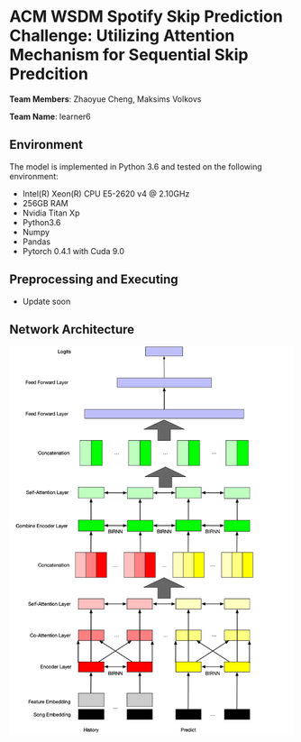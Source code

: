 # ACM WSDM Spotify Skip Prediction Challenge: Utilizing Attention Mechanism for Sequential Skip Predcition

**Team Members**: Zhaoyue Cheng, Maksims Volkovs

**Team Name**: learner6

## Environment
The model is implemented in Python 3.6 and tested on the following environment:
* Intel(R) Xeon(R) CPU E5-2620 v4 @ 2.10GHz
* 256GB RAM
* Nvidia Titan Xp
* Python3.6
* Numpy
* Pandas
* Pytorch 0.4.1 with Cuda 9.0

## Preprocessing and Executing
* Update soon

## Network Architecture
![Image of Architecture](https://github.com/ZhaoyueCheng/WSDM_Spotify/blob/master/pics/architecture.jpg)
